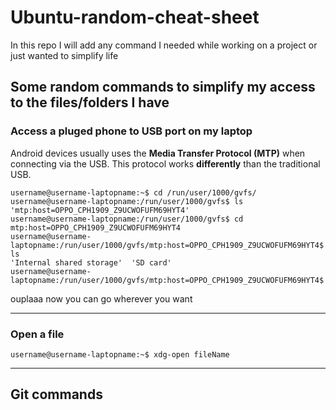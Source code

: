 # Ubuntu-random-cheat-sheet
In this repo I will add any command I needed while working on a project or just wanted to simplify life 


## Some random commands to simplify my access to the files/folders I have

### Access a pluged phone to USB port on my laptop

Android devices usually uses the **Media Transfer Protocol (MTP)** when connecting via the USB. This protocol works **differently** than the traditional USB.

```console
username@username-laptopname:~$ cd /run/user/1000/gvfs/
username@username-laptopname:/run/user/1000/gvfs$ ls
'mtp:host=OPPO_CPH1909_Z9UCWOFUFM69HYT4'
username@username-laptopname:/run/user/1000/gvfs$ cd mtp:host=OPPO_CPH1909_Z9UCWOFUFM69HYT4
username@username-laptopname:/run/user/1000/gvfs/mtp:host=OPPO_CPH1909_Z9UCWOFUFM69HYT4$ ls
'Internal shared storage'  'SD card'
username@username-laptopname:/run/user/1000/gvfs/mtp:host=OPPO_CPH1909_Z9UCWOFUFM69HYT4$
```


ouplaaa now you can go wherever you want

---

### Open a file 

```console
username@username-laptopname:~$ xdg-open fileName
``` 


---

## Git commands
